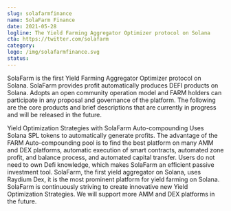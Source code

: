 ```yaml
---
slug: solafarmfinance
name: SolaFarm Finance
date: 2021-05-28
logline: The Yield Farming Aggregator Optimizer protocol on Solana
cta: https://twitter.com/solafarm‌
category:
logo: /img/solafarmfinance.svg
status:
---
```


SolaFarm is the first Yield Farming Aggregator Optimizer protocol on Solana. SolaFarm provides profit automatically produces DEFI products on Solana. Adopts an open community operation model and FARM holders can participate in any proposal and governance of the platform. The following are the core products and brief descriptions that are currently in progress and will be released in the future.‌

Yield Optimization Strategies with SolaFarm‌
Auto-compounding Uses Solana SPL tokens to automatically generate profits. The advantage of the FARM Auto-compounding pool is to find the best platform on many AMM and DEX platforms, automatic execution of smart contracts, automated zone profit, and balance process, and automated capital transfer. Users do not need to own Defi knowledge, which makes SolaFarm an efficient passive investment tool.‌
SolaFarm, the first yield aggregator on Solana, uses Raydium Dex, it is the most prominent platform for yield farming on Solana. SolaFarm is continuously striving to create innovative new Yield Optimization Strategies. We will support more AMM and DEX platforms in the future.‌
